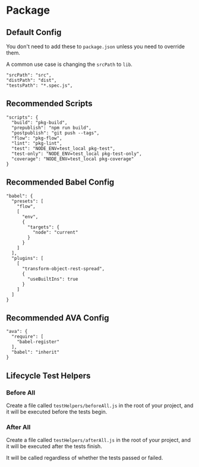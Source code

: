 # Package

## Default Config

You don't need to add these to `package.json` unless you need to override them.

A common use case is changing the `srcPath` to `lib`.

```
"srcPath": "src",
"distPath": "dist",
"testsPath": "*.spec.js",
```

## Recommended Scripts

```
"scripts": {
  "build": "pkg-build",
  "prepublish": "npm run build",
  "postpublish": "git push --tags",
  "flow": "pkg-flow",
  "lint": "pkg-lint",
  "test": "NODE_ENV=test_local pkg-test",
  "test-only": "NODE_ENV=test_local pkg-test-only",
  "coverage": "NODE_ENV=test_local pkg-coverage"
}
```

## Recommended Babel Config

```
"babel": {
  "presets": [
    "flow",
    [
      "env",
      {
        "targets": {
          "node": "current"
        }
      }
    ]
  ],
  "plugins": [
    [
      "transform-object-rest-spread",
      {
        "useBuiltIns": true
      }
    ]
  ]
}
```

## Recommended AVA Config

```
"ava": {
  "require": [
    "babel-register"
  ],
  "babel": "inherit"
}
```

## Lifecycle Test Helpers

### Before All

Create a file called `testHelpers/beforeAll.js` in the root of your project,
and it will be executed before the tests begin.

### After All

Create a file called `testHelpers/afterAll.js` in the root of your project,
and it will be executed after the tests finish.

It will be called regardless of whether the tests passed or failed.
